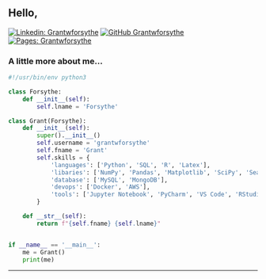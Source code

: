 <h2> Hello,</h2>
<!---
<p>I am currently studying <em>Mathematics & Statistics</em> at <a href="https://www.mcmaster.ca/">McMaster University</a>.</p>
--> 

[![Linkedin: Grantwforsythe](https://img.shields.io/badge/-grantwforsythe-blue?style=flat-square&logo=Linkedin&logoColor=white&link=https://www.linkedin.com/in/grantwforsythe/)](https://www.linkedin.com/in/grantwforsythe/)
[![GitHub Grantwforsythe](https://img.shields.io/github/followers/grantwforsythe?label=follow&style=social)](https://github.com/grantwforsythe)
[![Pages: Grantwforsythe](https://img.shields.io/badge/-GitHub%20Page-blue)](https://grantwforsythe.github.io/)

### A little more about me...  

```python
#!/usr/bin/env python3

class Forsythe:
    def __init__(self):
        self.lname = 'Forsythe'

class Grant(Forsythe):
    def __init__(self):
        super().__init__()
        self.username = 'grantwforsythe'
        self.fname = 'Grant'
        self.skills = {
            'languages': ['Python', 'SQL', 'R', 'Latex'],
            'libaries': ['NumPy', 'Pandas', 'Matplotlib', 'SciPy', 'Seaborn', 'GGplot', 'Dplyr'],
            'database': ['MySQL', 'MongoDB'],
            'devops': ['Docker', 'AWS'],
            'tools': ['Jupyter Notebook', 'PyCharm', 'VS Code', 'RStudio', 'GitHub', 'Microsoft Excel']
        }

    def __str__(self):
        return f"{self.fname} {self.lname}"


if __name__ == '__main__':
    me = Grant()
    print(me)
```

---
